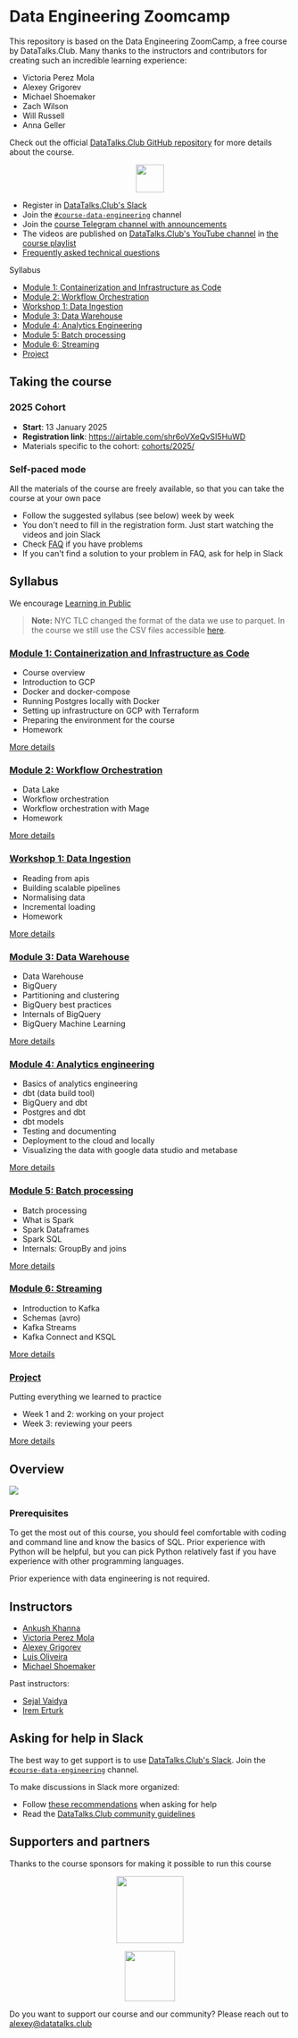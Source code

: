 # Data Engineering Zoomcamp

This repository is based on the Data Engineering ZoomCamp, a free course by DataTalks.Club. Many thanks to the instructors and contributors for creating such an incredible learning experience:

- Victoria Perez Mola
- Alexey Grigorev
- Michael Shoemaker
- Zach Wilson
- Will Russell
- Anna Geller

Check out the official [DataTalks.Club GitHub repository](https://github.com/DataTalksClub/data-engineering-zoomcamp) for more details about the course.


<p align="center">
  <a href="https://airtable.com/shr6oVXeQvSI5HuWD"><img src="https://user-images.githubusercontent.com/875246/185755203-17945fd1-6b64-46f2-8377-1011dcb1a444.png" height="50" /></a>
</p>

- Register in [DataTalks.Club's Slack](https://datatalks.club/slack.html)
- Join the [`#course-data-engineering`](https://app.slack.com/client/T01ATQK62F8/C01FABYF2RG) channel
- Join the [course Telegram channel with announcements](https://t.me/dezoomcamp)
- The videos are published on [DataTalks.Club's YouTube channel](https://www.youtube.com/c/DataTalksClub) in [the course playlist](https://www.youtube.com/playlist?list=PL3MmuxUbc_hJed7dXYoJw8DoCuVHhGEQb)
- [Frequently asked technical questions](https://docs.google.com/document/d/19bnYs80DwuUimHM65UV3sylsCn2j1vziPOwzBwQrebw/edit?usp=sharing)

Syllabus

* [Module 1: Containerization and Infrastructure as Code](#module-1-containerization-and-infrastructure-as-code)
* [Module 2: Workflow Orchestration](#module-2-workflow-orchestration)
* [Workshop 1: Data Ingestion](#workshop-1-data-ingestion)
* [Module 3: Data Warehouse](#module-3-data-warehouse)
* [Module 4: Analytics Engineering](#module-4-analytics-engineering)
* [Module 5: Batch processing](#module-5-batch-processing)
* [Module 6: Streaming](#module-6-streaming)
* [Project](#project)

## Taking the course

### 2025 Cohort 

* **Start**: 13 January 2025
* **Registration link**: https://airtable.com/shr6oVXeQvSI5HuWD
* Materials specific to the cohort: [cohorts/2025/](cohorts/2025/)

### Self-paced mode

All the materials of the course are freely available, so that you
can take the course at your own pace

* Follow the suggested syllabus (see below) week by week
* You don't need to fill in the registration form. Just start watching the videos and join Slack
* Check [FAQ](https://docs.google.com/document/d/19bnYs80DwuUimHM65UV3sylsCn2j1vziPOwzBwQrebw/edit?usp=sharing) if you have problems
* If you can't find a solution to your problem in FAQ, ask for help in Slack


## Syllabus

We encourage [Learning in Public](learning-in-public.md)

> **Note:** NYC TLC changed the format of the data we use to parquet.
> In the course we still use the CSV files accessible [here](https://github.com/DataTalksClub/nyc-tlc-data).


### [Module 1: Containerization and Infrastructure as Code](01-docker-terraform/)

* Course overview
* Introduction to GCP
* Docker and docker-compose
* Running Postgres locally with Docker
* Setting up infrastructure on GCP with Terraform
* Preparing the environment for the course
* Homework

[More details](01-docker-terraform/)


### [Module 2: Workflow Orchestration](02-workflow-orchestration/)

* Data Lake
* Workflow orchestration
* Workflow orchestration with Mage
* Homework

[More details](02-workflow-orchestration/)


### [Workshop 1: Data Ingestion](cohorts/2025/workshops/dlt.md)

* Reading from apis
* Building scalable pipelines
* Normalising data
* Incremental loading
* Homework


[More details](cohorts/2025/workshops/dlt.md)


### [Module 3: Data Warehouse](03-data-warehouse/)

* Data Warehouse
* BigQuery
* Partitioning and clustering
* BigQuery best practices
* Internals of BigQuery
* BigQuery Machine Learning

[More details](03-data-warehouse/)


### [Module 4: Analytics engineering](04-analytics-engineering/)

* Basics of analytics engineering
* dbt (data build tool)
* BigQuery and dbt
* Postgres and dbt
* dbt models
* Testing and documenting
* Deployment to the cloud and locally
* Visualizing the data with google data studio and metabase


[More details](04-analytics-engineering/)


### [Module 5: Batch processing](05-batch/)

* Batch processing
* What is Spark
* Spark Dataframes
* Spark SQL
* Internals: GroupBy and joins

[More details](05-batch/)

### [Module 6: Streaming](06-streaming/)

* Introduction to Kafka
* Schemas (avro)
* Kafka Streams
* Kafka Connect and KSQL

[More details](06-streaming/)



### [Project](projects)

Putting everything we learned to practice

* Week 1 and 2: working on your project
* Week 3: reviewing your peers

[More details](projects)

## Overview

<img src="images/architecture/arch_v4_workshops.jpg" />

### Prerequisites

To get the most out of this course, you should feel comfortable with coding and command line
and know the basics of SQL. Prior experience with Python will be helpful, but you can pick
Python relatively fast if you have experience with other programming languages.

Prior experience with data engineering is not required.



## Instructors

- [Ankush Khanna](https://linkedin.com/in/ankushkhanna2)
- [Victoria Perez Mola](https://www.linkedin.com/in/victoriaperezmola/)
- [Alexey Grigorev](https://linkedin.com/in/agrigorev)
- [Luis Oliveira](https://www.linkedin.com/in/lgsoliveira/)
- [Michael Shoemaker](https://www.linkedin.com/in/michaelshoemaker1/)

Past instructors:

- [Sejal Vaidya](https://www.linkedin.com/in/vaidyasejal/)
- [Irem Erturk](https://www.linkedin.com/in/iremerturk/)


## Asking for help in Slack

The best way to get support is to use [DataTalks.Club's Slack](https://datatalks.club/slack.html). Join the [`#course-data-engineering`](https://app.slack.com/client/T01ATQK62F8/C01FABYF2RG) channel.

To make discussions in Slack more organized:

* Follow [these recommendations](asking-questions.md) when asking for help
* Read the [DataTalks.Club community guidelines](https://datatalks.club/slack/guidelines.html)



## Supporters and partners

Thanks to the course sponsors for making it possible to run this course

<p align="center">
  <a href="https://kestra.io/">
    <img height="120" src="images/kestra.svg">
  </a>
</p>


<p align="center">
  <a href="https://dlthub.com/">
    <img height="90" src="images/dlthub.png">
  </a>
</p>


Do you want to support our course and our community? Please reach out to [alexey@datatalks.club](alexey@datatalks.club)
